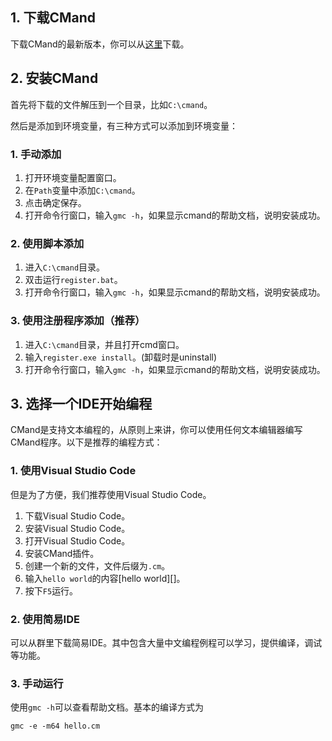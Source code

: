 ## 1. 下载CMand
下载CMand的最新版本，你可以从[这里](./appendix.md#下载cmand)下载。

## 2. 安装CMand
首先将下载的文件解压到一个目录，比如`C:\cmand`。

然后是添加到环境变量，有三种方式可以添加到环境变量：

### 1. 手动添加

1. 打开环境变量配置窗口。
2. 在`Path`变量中添加`C:\cmand`。
3. 点击确定保存。
4. 打开命令行窗口，输入`gmc -h`，如果显示cmand的帮助文档，说明安装成功。

### 2. 使用脚本添加

1. 进入`C:\cmand`目录。
2. 双击运行`register.bat`。
3. 打开命令行窗口，输入`gmc -h`，如果显示cmand的帮助文档，说明安装成功。

### 3. 使用注册程序添加（推荐）

1. 进入`C:\cmand`目录，并且打开cmd窗口。
2. 输入`register.exe install`。(卸载时是uninstall)
3. 打开命令行窗口，输入`gmc -h`，如果显示cmand的帮助文档，说明安装成功。



## 3. 选择一个IDE开始编程

CMand是支持文本编程的，从原则上来讲，你可以使用任何文本编辑器编写CMand程序。以下是推荐的编程方式：

### 1. 使用Visual Studio Code

但是为了方便，我们推荐使用Visual Studio Code。

1. 下载Visual Studio Code。
2. 安装Visual Studio Code。
3. 打开Visual Studio Code。
4. 安装CMand插件。
5. 创建一个新的文件，文件后缀为`.cm`。
6. 输入`hello world`的内容[hello world][]。
7. 按下`F5`运行。

### 2. 使用简易IDE

可以从群里下载简易IDE。其中包含大量中文编程例程可以学习，提供编译，调试等功能。

### 3. 手动运行

使用`gmc -h`可以查看帮助文档。基本的编译方式为

```
gmc -e -m64 hello.cm
```


[helloworld]: ./get-started.md
